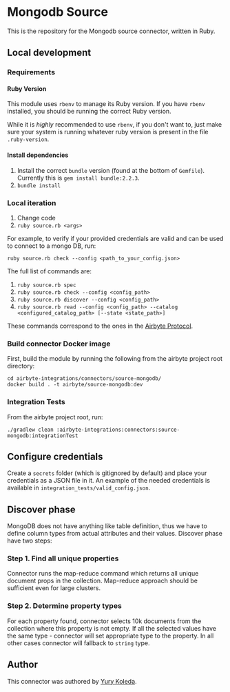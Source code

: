 # Mongodb Source 

This is the repository for the Mongodb source connector, written in Ruby. 

## Local development
### Requirements

#### Ruby Version
This module uses `rbenv` to manage its Ruby version. If you have `rbenv` installed, you should be running the correct Ruby version. 

While it is _highly_ recommended to use `rbenv`, if you don't want to, just make sure your system is running whatever ruby version is present in the file `.ruby-version`.

#### Install dependencies
1. Install the correct `bundle` version (found at the bottom of `Gemfile`). Currently this is `gem install bundle:2.2.3`. 
2. `bundle install`

### Local iteration
1. Change code
2. `ruby source.rb <args>`

For example, to verify if your provided credentials are valid and can be used to connect to a mongo DB, run: 
```
ruby source.rb check --config <path_to_your_config.json> 
```

The full list of commands are: 

1. `ruby source.rb spec`
2. `ruby source.rb check --config <config_path>`
3. `ruby source.rb discover --config <config_path>`
4. `ruby source.rb read --config <config_path> --catalog <configured_catalog_path> [--state <state_path>]`

These commands correspond to the ones in the [Airbyte Protocol]().

### Build connector Docker image
First, build the module by running the following from the airbyte project root directory: 
```
cd airbyte-integrations/connectors/source-mongodb/
docker build . -t airbyte/source-mongodb:dev
```

### Integration Tests 
From the airbyte project root, run:
```
./gradlew clean :airbyte-integrations:connectors:source-mongodb:integrationTest
```

## Configure credentials
Create a `secrets` folder (which is gitignored by default) and place your credentials as a JSON file in it. An example of the needed credentials is available in `integration_tests/valid_config.json`. 

## Discover phase
MongoDB does not have anything like table definition, thus we have to define column types from actual attributes and their values. Discover phase have two steps:

### Step 1. Find all unique properties
Connector runs the map-reduce command which returns all unique document props in the collection. Map-reduce approach should be sufficient even for large clusters.

### Step 2. Determine property types
For each property found, connector selects 10k documents from the collection where this property is not empty. If all the selected values have the same type - connector will set appropriate type to the property. In all other cases connector will fallback to `string` type.

## Author
This connector was authored by [Yury Koleda](https://github.com/FUT).
